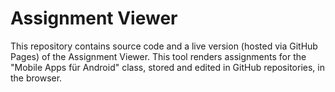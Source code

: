 # Assignment Viewer 

This repository contains source code and a live version (hosted via GitHub Pages) of the Assignment Viewer. This tool renders assignments for the "Mobile Apps für Android" class, stored and edited in GitHub repositories, in the browser.